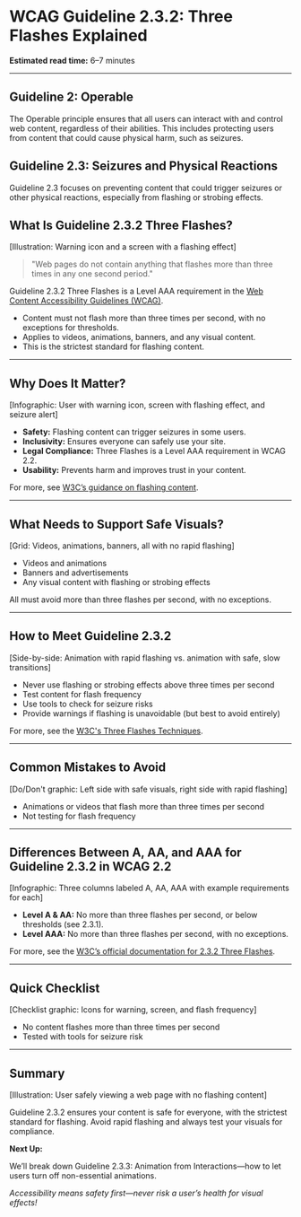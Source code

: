 <!--
title: WCAG Guideline 2.3.2: Three Flashes Explained
series: Making the Web Accessible for All
description: A practical guide to WCAG Guideline 2.3.2 (Three Flashes)—what it means, why it matters, and how to meet the strictest standard for flashing content.
keywords: wcag 2.3.2, three flashes, accessibility, web standards, seizures, flashing content
image: wcag-2-3-2-three-flashes.png
imageAlt: Illustration of a warning icon and a screen with a flashing effect
status: draft
-->

# **WCAG Guideline 2.3.2: Three Flashes Explained**

**Estimated read time:** 6–7 minutes

---

## **Guideline 2: Operable**

The Operable principle ensures that all users can interact with and control web content, regardless of their abilities. This includes protecting users from content that could cause physical harm, such as seizures.

## **Guideline 2.3: Seizures and Physical Reactions**

Guideline 2.3 focuses on preventing content that could trigger seizures or other physical reactions, especially from flashing or strobing effects.

## **What Is Guideline 2.3.2 Three Flashes?**

[Illustration: Warning icon and a screen with a flashing effect]

> "Web pages do not contain anything that flashes more than three times in any one second period."

Guideline 2.3.2 Three Flashes is a Level AAA requirement in the [Web Content Accessibility Guidelines (WCAG)](https://www.w3.org/WAI/WCAG22/quickref/#three-flashes).

- Content must not flash more than three times per second, with no exceptions for thresholds.
- Applies to videos, animations, banners, and any visual content.
- This is the strictest standard for flashing content.

---

## **Why Does It Matter?**

[Infographic: User with warning icon, screen with flashing effect, and seizure alert]

- **Safety:** Flashing content can trigger seizures in some users.
- **Inclusivity:** Ensures everyone can safely use your site.
- **Legal Compliance:** Three Flashes is a Level AAA requirement in WCAG 2.2.
- **Usability:** Prevents harm and improves trust in your content.

For more, see [W3C’s guidance on flashing content](https://www.w3.org/WAI/WCAG22/Understanding/three-flashes.html).

---

## **What Needs to Support Safe Visuals?**

[Grid: Videos, animations, banners, all with no rapid flashing]

- Videos and animations
- Banners and advertisements
- Any visual content with flashing or strobing effects

All must avoid more than three flashes per second, with no exceptions.

---

## **How to Meet Guideline 2.3.2**

[Side-by-side: Animation with rapid flashing vs. animation with safe, slow transitions]

- Never use flashing or strobing effects above three times per second
- Test content for flash frequency
- Use tools to check for seizure risks
- Provide warnings if flashing is unavoidable (but best to avoid entirely)

For more, see the [W3C's Three Flashes Techniques](https://www.w3.org/WAI/WCAG22/Techniques/general/G19).

---

## **Common Mistakes to Avoid**

[Do/Don't graphic: Left side with safe visuals, right side with rapid flashing]

- Animations or videos that flash more than three times per second
- Not testing for flash frequency

---

## **Differences Between A, AA, and AAA for Guideline 2.3.2 in WCAG 2.2**

[Infographic: Three columns labeled A, AA, AAA with example requirements for each]

- **Level A & AA:** No more than three flashes per second, or below thresholds (see 2.3.1).
- **Level AAA:** No more than three flashes per second, with no exceptions.

For more, see the [W3C’s official documentation for 2.3.2 Three Flashes](https://www.w3.org/WAI/WCAG22/Understanding/three-flashes.html).

---

## **Quick Checklist**

[Checklist graphic: Icons for warning, screen, and flash frequency]

- No content flashes more than three times per second
- Tested with tools for seizure risk

---

## **Summary**

[Illustration: User safely viewing a web page with no flashing content]

Guideline 2.3.2 ensures your content is safe for everyone, with the strictest standard for flashing. Avoid rapid flashing and always test your visuals for compliance.

**Next Up:**

We’ll break down Guideline 2.3.3: Animation from Interactions—how to let users turn off non-essential animations.

*Accessibility means safety first—never risk a user’s health for visual effects!*
